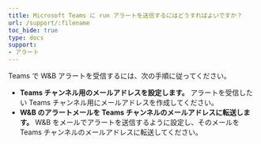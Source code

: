 ```yaml
---
title: Microsoft Teams に run アラートを送信するにはどうすればよいですか？
url: /support/:filename
toc_hide: true
type: docs
support:
- アラート
---
```


Teams で W&B アラートを受信するには、次の手順に従ってください。

- **Teams チャンネル用のメールアドレスを設定します。** アラートを受信したい Teams チャンネル用にメールアドレスを作成してください。
- **W&B のアラートメールを Teams チャンネルのメールアドレスに転送します。** W&B をメールでアラートを送信するように設定し、そのメールを Teams チャンネルのメールアドレスに転送してください。